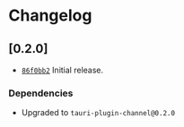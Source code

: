 # Changelog

## \[0.2.0]

- [`86f0bb2`](https://github.com/fourviere/tauri-plugin-channel/commit/86f0bb254905e264553637882abb9a1164dbacb8) Initial release.

### Dependencies

- Upgraded to `tauri-plugin-channel@0.2.0`
